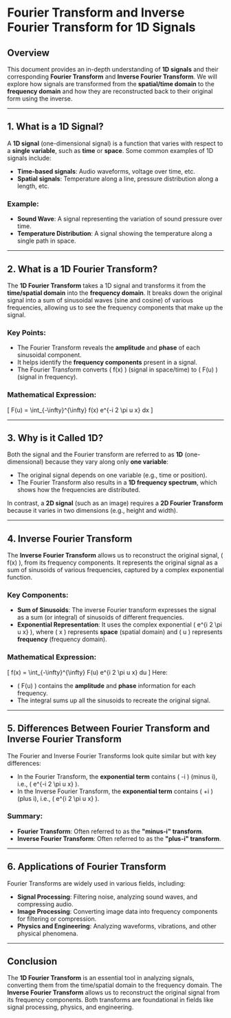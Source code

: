 # Fourier Transform and Inverse Fourier Transform for 1D Signals

## Overview

This document provides an in-depth understanding of **1D signals** and their corresponding **Fourier Transform** and **Inverse Fourier Transform**. We will explore how signals are transformed from the **spatial/time domain** to the **frequency domain** and how they are reconstructed back to their original form using the inverse.

---

## 1. What is a 1D Signal?

A **1D signal** (one-dimensional signal) is a function that varies with respect to a **single variable**, such as **time** or **space**. Some common examples of 1D signals include:

- **Time-based signals**: Audio waveforms, voltage over time, etc.
- **Spatial signals**: Temperature along a line, pressure distribution along a length, etc.

### Example:
- **Sound Wave**: A signal representing the variation of sound pressure over time.
- **Temperature Distribution**: A signal showing the temperature along a single path in space.

---

## 2. What is a 1D Fourier Transform?

The **1D Fourier Transform** takes a 1D signal and transforms it from the **time/spatial domain** into the **frequency domain**. It breaks down the original signal into a sum of sinusoidal waves (sine and cosine) of various frequencies, allowing us to see the frequency components that make up the signal.

### Key Points:
- The Fourier Transform reveals the **amplitude** and **phase** of each sinusoidal component.
- It helps identify the **frequency components** present in a signal.
- The Fourier Transform converts \( f(x) \) (signal in space/time) to \( F(u) \) (signal in frequency).

### Mathematical Expression:
\[
F(u) = \int_{-\infty}^{\infty} f(x) e^{-i 2 \pi u x} dx
\]

---

## 3. Why is it Called 1D?

Both the signal and the Fourier transform are referred to as **1D** (one-dimensional) because they vary along only **one variable**:
- The original signal depends on one variable (e.g., time or position).
- The Fourier Transform also results in a **1D frequency spectrum**, which shows how the frequencies are distributed.

In contrast, a **2D signal** (such as an image) requires a **2D Fourier Transform** because it varies in two dimensions (e.g., height and width).

---

## 4. Inverse Fourier Transform

The **Inverse Fourier Transform** allows us to reconstruct the original signal, \( f(x) \), from its frequency components. It represents the original signal as a sum of sinusoids of various frequencies, captured by a complex exponential function.

### Key Components:
- **Sum of Sinusoids**: The inverse Fourier transform expresses the signal as a sum (or integral) of sinusoids of different frequencies.
- **Exponential Representation**: It uses the complex exponential \( e^{i 2 \pi u x} \), where \( x \) represents **space** (spatial domain) and \( u \) represents **frequency** (frequency domain).

### Mathematical Expression:
\[
f(x) = \int_{-\infty}^{\infty} F(u) e^{i 2 \pi u x} du
\]
Here:
- \( F(u) \) contains the **amplitude** and **phase** information for each frequency.
- The integral sums up all the sinusoids to recreate the original signal.

---

## 5. Differences Between Fourier Transform and Inverse Fourier Transform

The Fourier and Inverse Fourier Transforms look quite similar but with key differences:
- In the Fourier Transform, the **exponential term** contains \( -i \) (minus i), i.e., \( e^{-i 2 \pi u x} \).
- In the Inverse Fourier Transform, the **exponential term** contains \( +i \) (plus i), i.e., \( e^{i 2 \pi u x} \).

### Summary:
- **Fourier Transform**: Often referred to as the **"minus-i" transform**.
- **Inverse Fourier Transform**: Often referred to as the **"plus-i" transform**.

---

## 6. Applications of Fourier Transform

Fourier Transforms are widely used in various fields, including:
- **Signal Processing**: Filtering noise, analyzing sound waves, and compressing audio.
- **Image Processing**: Converting image data into frequency components for filtering or compression.
- **Physics and Engineering**: Analyzing waveforms, vibrations, and other physical phenomena.
  
---

## Conclusion

The **1D Fourier Transform** is an essential tool in analyzing signals, converting them from the time/spatial domain to the frequency domain. The **Inverse Fourier Transform** allows us to reconstruct the original signal from its frequency components. Both transforms are foundational in fields like signal processing, physics, and engineering.